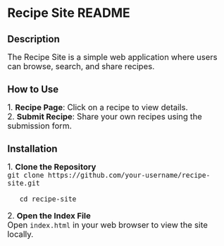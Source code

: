 # Recipe Site README

## Description
<p style="font-size: 18px;">The Recipe Site is a simple web application where users can browse, search, and share recipes.</p>

## How to Use
<p style="font-size: 18px;">
1. <b>Recipe Page</b>: Click on a recipe to view details.<br>
2. <b>Submit Recipe</b>: Share your own recipes using the submission form.
</p>

## Installation
<p style="font-size: 18px;">
1. <b>Clone the Repository</b><br>
   <code>git clone https://github.com/your-username/recipe-site.git<br>
   cd recipe-site</code>
</p>

<p style="font-size: 18px;">
2. <b>Open the Index File</b><br>
   Open <code>index.html</code> in your web browser to view the site locally.
</p>

